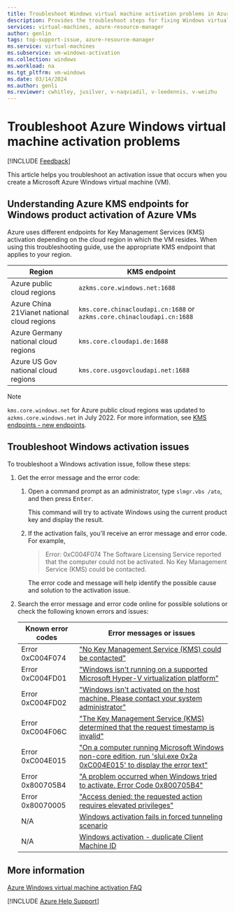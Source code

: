 ```yaml
---
title: Troubleshoot Windows virtual machine activation problems in Azure
description: Provides the troubleshoot steps for fixing Windows virtual machine activation problems in Azure.
services: virtual-machines, azure-resource-manager
author: genlin
tags: top-support-issue, azure-resource-manager
ms.service: virtual-machines
ms.subservice: vm-windows-activation
ms.collection: windows
ms.workload: na
ms.tgt_pltfrm: vm-windows
ms.date: 03/14/2024
ms.author: genli
ms.reviewer: cwhitley, jusilver, v-naqviadil, v-leedennis, v-weizhu
---
```

# Troubleshoot Azure Windows virtual machine activation problems

[!INCLUDE [Feedback](../../../includes/feedback.md)]

This article helps you troubleshoot an activation issue that occurs when you create a Microsoft Azure Windows virtual machine (VM).

## Understanding Azure KMS endpoints for Windows product activation of Azure VMs

Azure uses different endpoints for Key Management Services (KMS) activation depending on the cloud region in which the VM resides. When using this troubleshooting guide, use the appropriate KMS endpoint that applies to your region.

| Region | KMS endpoint |
|--|--|
| Azure public cloud regions | `azkms.core.windows.net:1688` |
| Azure China 21Vianet national cloud regions | `kms.core.chinacloudapi.cn:1688` or `azkms.core.chinacloudapi.cn:1688` |
| Azure Germany national cloud regions | `kms.core.cloudapi.de:1688` |
| Azure US Gov national cloud regions | `kms.core.usgovcloudapi.net:1688` |

> [!NOTE]
> `kms.core.windows.net` for Azure public cloud regions was updated to `azkms.core.windows.net` in July 2022. For more information, see [KMS endpoints - new endpoints](windows-activation-stopped-working.md).

## Troubleshoot Windows activation issues

To troubleshoot a Windows activation issue, follow these steps:

1. Get the error message and the error code:

    1. Open a command prompt as an administrator, type `slmgr.vbs /ato`, and then press <kbd>Enter</kbd>.
        
        This command will try to activate Windows using the current product key and display the result.

    2. If the activation fails, you'll receive an error message and error code. For example,

       > Error: 0xC004F074 The Software Licensing Service reported that the computer could not be activated. No Key Management Service (KMS) could be contacted.
    
       The error code and message will help identify the possible cause and solution to the activation issue.

2. Search the error message and error code online for possible solutions or check the following known errors and issues:

    |Known error codes|Error messages or issues|
    |---|---|
    |Error 0xC004F074|["No Key Management Service (KMS) could be contacted"](windows-vm-activation-error-0xc004f074.md)|
    |Error 0xC004FD01|["Windows isn't running on a supported Microsoft Hyper-V virtualization platform"](windows-vm-activation-error-0xc004fd01-0xc004fd02.md)|
    |Error 0xC004FD02|["Windows isn't activated on the host machine. Please contact your system administrator"](windows-vm-activation-error-0xc004fd01-0xc004fd02.md)|
    |Error 0xC004F06C|["The Key Management Service (KMS) determined that the request timestamp is invalid"](../../../windows-server/licensing-and-activation/error-0xc004f06c-activate-windows.md)|
    |Error 0xC004E015|["On a computer running Microsoft Windows non-core edition, run 'slui.exe 0x2a 0xC004E015' to display the error text"](../../../windows-server/installing-updates-features-roles/error-0xc004e015-sl-e-eul-consumption-failed-activate-windows.md)|
    |Error 0x800705B4|["A problem occurred when Windows tried to activate. Error Code 0x800705B4"](windows-vm-activation-error-0x800705b4.md)|
    |Error 0x80070005|["Access denied: the requested action requires elevated privileges"](../../../windows-server/installing-updates-features-roles/error-0x80070005-access-denied.md)|
    |N/A|[Windows activation fails in forced tunneling scenario](custom-routes-enable-kms-activation.md)|
    |N/A|[Windows activation - duplicate Client Machine ID](windows-activation-duplicate-client-machine-id.md)|

## More information

[Azure Windows virtual machine activation FAQ](./windows-virtual-machine-activation-faq.yml)

[!INCLUDE [Azure Help Support](../../../includes/azure-help-support.md)]
